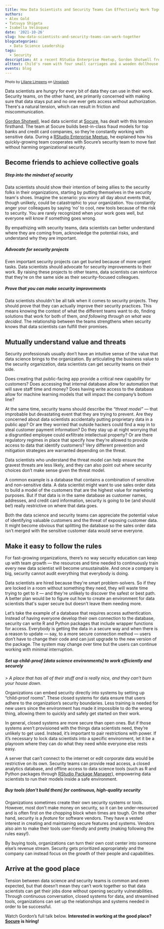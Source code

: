 ```yaml
---
title: How Data Scientists and Security Teams Can Effectively Work Together
authors: 
- Alex Gold
- Tatsuya Shigeta
- Isabella Velásquez
date: '2021-10-26'
slug: how-data-scientists-and-security-teams-can-work-together
blogcategories:
  - Data Science Leadership
tags:
  - Security
description: At a recent RStudio Enterprise Meetup, Gordon Shotwell from Socure shared advice on resolving common tensions between data science and security teams. Through continuous conversation, closed systems for data, and streamlined tools, organizations can set up the relationships and systems needed to be successful.
alttext: Child's room with four small carriages and a wooden dollhouse 
events: blog
---
```



<sup>
Photo by <a href="https://unsplash.com/@liliane?utm_source=unsplash&utm_medium=referral&utm_content=creditCopyText">Liliane Limpens</a> on <a href="https://unsplash.com/?utm_source=unsplash&utm_medium=referral&utm_content=creditCopyText">Unsplash</a>
</sup>


Data scientists are hungry for every bit of data they can use in their work. Security teams, on the other hand, are primarily concerned with making sure that data stays put and no one ever gets access without authorization. There's a natural tension, which can result in friction and miscommunication.

<a href="https://www.linkedin.com/in/ACoAAAEYB6gB3vIwnR8fiq-cA4aCOrs99Me2jWc" target = "_blank" rel = "noopener noreferrer">Gordon Shotwell</a>, lead data scientist at <a href="https://www.socure.com/" target = "_blank" rel = "noopener noreferrer">Socure</a>, has dealt with this tension  firsthand. The team at Socure builds best-in-class fraud models for top banks and credit card companies, so they’re constantly working with sensitive data. During a <a href="https://www.youtube.com/watch?v=UnLpB4IDpZU" target = "_blank" rel = "noopener noreferrer">RStudio Enterprise Meetup</a>, he explained how his quickly-growing team cooperates with Socure’s security team to move fast without harming organizational security.

## Become friends to achieve collective goals

##### <i>Step into the mindset of security</i>

Data scientists should show their intention of being allies to the security folks in their organizations, starting by putting themselves in the security team's shoes. Imagine the scenario: you worry all day about events that, though unlikely, could be catastrophic to your organization. You constantly anger your colleagues by saying ‘no’ to cool, new tools because of the risk to security. You are rarely recognized when your work goes well, but everyone will know if something goes wrong.

By empathizing with security teams, data scientists can better understand where they are coming from, acknowledge the potential risks, and understand why they are important.

##### <i>Advocate for security projects</i>

Even important security projects can get buried because of more urgent tasks. Data scientists should advocate for security improvements to their work. By raising these projects to other teams, data scientists can reinforce that they’re on the same side as their security-focused colleagues.

##### <i>Prove that you can make security improvements</i>

Data scientists shouldn't be all talk when it comes to security projects. They should prove that they can actually improve their security practices. This means knowing the context of what the different teams want to do, finding solutions that work for both of them, _and following through on what was decided_. The relationship between the teams strengthens when security knows that data scientists can fulfill their promises.

## Mutually understand value and threats

Security professionals usually don’t have an intuitive sense of the value that data science brings to the organization. By articulating the business value to the security organization, data scientists can get security teams on their side.

Does creating that public-facing app provide a critical new capability for customers? Does accessing that internal database allow for automation that will save staff time and money? Does having write access to the database allow for machine learning models that will impact the company’s bottom line?

At the same time, security teams should describe the <i>“threat model”</i> — that improbable but devastating event that they are trying to prevent. Are they concerned about data scientists accidentally putting proprietary data in a public app? Or are they worried that outside hackers could find a way in to steal customer payment information? Do they stay up at night worrying that a disgruntled employee could exfiltrate intellectual property? Or are there regulatory regimes in place that specify how they’re allowed to provide access to data that identify customers? Very different prevention and mitigation strategies are warranted depending on the threat.

Data scientists who understand the threat model can help ensure the gravest threats are less likely, and they can also point out where security choices don’t make sense given the threat model.

A common example is a database that contains a combination of sensitive and non-sensitive data. A data scientist might want to use sales order data to build a model of the customers that are the highest value for marketing purposes. But if that data is in the same database as customer names, addresses, and credit card information, security is going to be (and should be!) really restrictive on where that data goes. 

Both the data science and security teams can appreciate the potential value of identifying valuable customers and the threat of exposing customer data. It might become obvious that splitting the database so the sales order data isn’t merged with the sensitive customer data would serve everyone. 

## Make it easy to follow the rules

For fast-growing organizations, there’s no way security education can keep up with team growth — the resources and time needed to continuously train every new data scientist will become unsustainable. And once a company is big, security cannot audit everything that everybody is doing.

Data scientists are hired because they're smart problem-solvers. So if they are locked in a room without something they need, they will waste time trying to get to it — and they're unlikely to discover the safest or best path. A better plan would be to figure out how to create an environment for data scientists  that's super secure but doesn't leave them needing more.

Let’s take the example of a database that requires access authentication. Instead of having everyone develop their own connection to the database, security can write R and Python packages that include wrapper functions for access. Everybody is getting the data in a secure way and when there is a reason to update — say, to a more secure connection method — users don’t have to change their code and can just upgrade to the new version of the package. The system may change over time but the users can continue working with minimal interruption.

##### <i>Set up child-proof [data science environments] to work efficiently and securely</i>

_> A place that has all of their stuff and is really nice, and they can’t burn your house down._

Organizations can embed security directly into systems by setting up “child-proof rooms”. These closed systems for data ensure that users adhere to the organization’s security boundaries. Less training is needed for new users since the environment has made it impossible to do the wrong thing, allowing them to quickly and safely get started on their work.

In general, closed systems are more secure than open ones. But if those systems aren’t provisioned with the things data scientists need, they’re unlikely to get used. Instead, it’s important to pair restrictions with power. If it’s necessary to lock data scientists into a specific environment, let it be a playroom where they can do what they need while everyone else rests easy.

A server that can’t connect to the internet or edit corporate data would be restrictive on its own. Security teams can provide read access, a closed analytics database, and offline access to data science tools (such as R and Python packages through <a href="https://www.rstudio.com/products/package-manager/" target = "_blank" rel = "noopener noreferrer">RStudio Package Manager</a>), empowering data scientists to run their models inside a safe environment.

##### <i>Buy tools (don't build them) for continuous, high-quality security</i>

Organizations sometimes create their own security systems or tools. However, most don’t make money on security, so it can be under-resourced and is often first on the chopping block when times are tough. On the other hand, security is a _feature_ for software vendors. They have a vested interest in creating and maintaining secure features and systems. Vendors also aim to make their tools user-friendly and pretty (making following the rules easy!). 

By buying tools, organizations can turn their own cost center into someone else’s revenue stream. Security gets prioritized appropriately and the company can instead focus on the growth of their people and capabilities.

## Arrive at the good place

Tension between data science and security teams is common and even expected, but that doesn’t mean they can’t work together so that data scientists can get their jobs done without opening security vulnerabilities. Through continuous conversation, closed systems for data, and streamlined tools, organizations can set up the relationships and systems needed in order to be successful.

Watch Gordon’s full talk below. **Interested in working at the good place? <a href="https://www.socure.com/about/careers" target = "_blank" rel = "noopener noreferrer">Socure</a> is hiring!**

<script src="https://fast.wistia.com/embed/medias/kvxdrd04wr.jsonp" async></script><script src="https://fast.wistia.com/assets/external/E-v1.js" async></script><div class="wistia_responsive_padding" style="padding:56.25% 0 0 0;position:relative;"><div class="wistia_responsive_wrapper" style="height:100%;left:0;position:absolute;top:0;width:100%;"><div class="wistia_embed wistia_async_kvxdrd04wr videoFoam=true" style="height:100%;position:relative;width:100%"><div class="wistia_swatch" style="height:100%;left:0;opacity:0;overflow:hidden;position:absolute;top:0;transition:opacity 200ms;width:100%;"><img src="https://fast.wistia.com/embed/medias/kvxdrd04wr/swatch" style="filter:blur(5px);height:100%;object-fit:contain;width:100%;" alt="" aria-hidden="true" onload="this.parentNode.style.opacity=1;" /></div></div></div></div>

